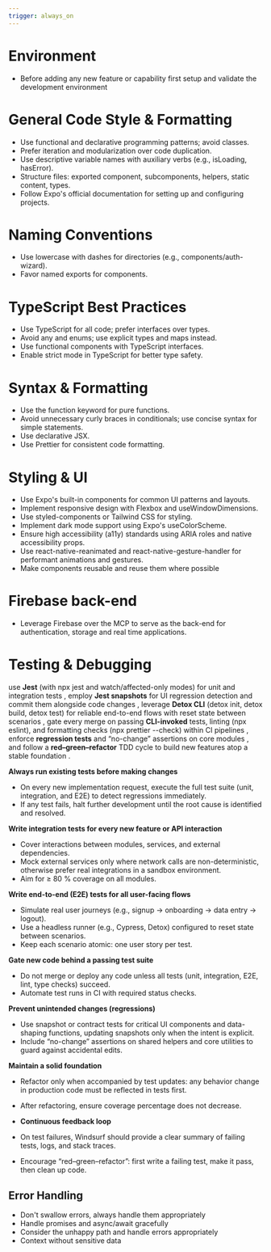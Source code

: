 ```yaml
---
trigger: always_on
---
```


# Environment 
- Before adding any new feature or capability first setup and validate the development environment 

# General Code Style & Formatting
- Use functional and declarative programming patterns; avoid classes.
- Prefer iteration and modularization over code duplication.
- Use descriptive variable names with auxiliary verbs (e.g., isLoading, hasError).
- Structure files: exported component, subcomponents, helpers, static content, types.
- Follow Expo's official documentation for setting up and configuring projects.

# Naming Conventions
- Use lowercase with dashes for directories (e.g., components/auth-wizard).
- Favor named exports for components.

# TypeScript Best Practices
- Use TypeScript for all code; prefer interfaces over types.
- Avoid any and enums; use explicit types and maps instead.
- Use functional components with TypeScript interfaces.
- Enable strict mode in TypeScript for better type safety.

# Syntax & Formatting
- Use the function keyword for pure functions.
- Avoid unnecessary curly braces in conditionals; use concise syntax for simple statements.
- Use declarative JSX.
- Use Prettier for consistent code formatting.

# Styling & UI
- Use Expo's built-in components for common UI patterns and layouts.
- Implement responsive design with Flexbox and useWindowDimensions.
- Use styled-components or Tailwind CSS for styling.
- Implement dark mode support using Expo's useColorScheme.
- Ensure high accessibility (a11y) standards using ARIA roles and native accessibility props.
- Use react-native-reanimated and react-native-gesture-handler for performant animations and gestures.
- Make components reusable and reuse them where possible

# Firebase back-end
- Leverage Firebase over the MCP to serve as the back-end for authentication, storage and real time applications.

# Testing & Debugging
use  **Jest**  (with  npx jest  and watch/affected-only modes) for unit and integration tests , employ  **Jest snapshots**  for UI regression detection and commit them alongside code changes , leverage  **Detox CLI**  (detox init,  detox build,  detox test) for reliable end-to-end flows with reset state between scenarios , gate every merge on passing  **CLI-invoked**  tests, linting (npx eslint), and formatting checks (npx prettier --check) within CI pipelines , enforce  **regression tests**  and “no-change” assertions on core modules , and follow a  **red–green–refactor**  TDD cycle to build new features atop a stable foundation .

**Always run existing tests before making changes**
- On every new implementation request, execute the full test suite (unit, integration, and E2E) to detect regressions immediately.
- If any test fails, halt further development until the root cause is identified and resolved.
		
**Write integration tests for every new feature or API interaction**
- Cover interactions between modules, services, and external dependencies.
- Mock external services only where network calls are non-deterministic, otherwise prefer real integrations in a sandbox environment.
- Aim for ≥ 80 % coverage on all modules.
	
**Write end-to-end (E2E) tests for all user-facing flows**
- Simulate real user journeys (e.g., signup → onboarding → data entry → logout).
- Use a headless runner (e.g., Cypress, Detox) configured to reset state between scenarios.
- Keep each scenario atomic: one user story per test.

**Gate new code behind a passing test suite**
-  Do not merge or deploy any code unless all tests (unit, integration, E2E, lint, type checks) succeed.
-  Automate test runs in CI with required status checks.

**Prevent unintended changes (regressions)**
-  Use snapshot or contract tests for critical UI components and data-shaping functions, updating snapshots only when the intent is explicit.
-  Include “no-change” assertions on shared helpers and core utilities to guard against accidental edits.

**Maintain a solid foundation**
-   Refactor only when accompanied by test updates: any behavior change in production code must be reflected in tests first.
-   After refactoring, ensure coverage percentage does not decrease.
     
- **Continuous feedback loop**
-   On test failures, Windsurf should provide a clear summary of failing tests, logs, and stack traces.
-   Encourage “red–green–refactor”: first write a failing test, make it pass, then clean up code.

## Error Handling

- Don't swallow errors, always handle them appropriately
- Handle promises and async/await gracefully
- Consider the unhappy path and handle errors appropriately
- Context without sensitive data